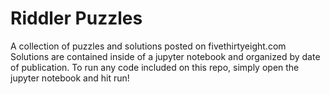 # Riddler Puzzles
A collection of puzzles and solutions posted on fivethirtyeight.com
Solutions are contained inside of a jupyter notebook and organized by date of publication.
To run any code included on this repo, simply open the jupyter notebook and hit run!
